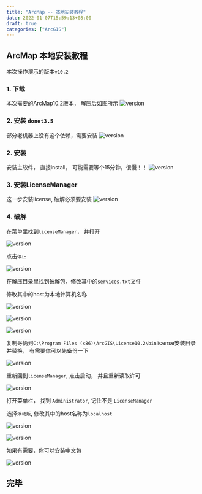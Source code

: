 ```yaml
---
title: "ArcMap -- 本地安装教程"
date: 2022-01-07T15:59:13+08:00
draft: true
categories: ["ArcGIS"]
---
```


## ArcMap 本地安装教程

本次操作演示的版本`v10.2`

### 1. 下载
本次需要的ArcMap10.2版本， 解压后如图所示
![version](/arcmap/arcmap_step1.png)

### 2. 安装 `donet3.5`

部分老机器上没有这个依赖，需要安装
![version](/arcmap/arcmap_step2.png)


### 2. 安装
安装主软件， 直接install， 可能需要等个15分钟，很慢！！
![version](/arcmap/arcmap_step3.png)

### 3. 安装LicenseManager

这一步安装license, 破解必须要安装
![version](/arcmap/arcmap_step4.png)

### 4. 破解

在菜单里找到`licenseManager`， 并打开

![version](/arcmap/arcmap_step5.png)

点击`停止`

![version](/arcmap/arcmap_step6.png)

在解压目录里找到破解包，修改其中的`services.txt`文件

修改其中的host为本地计算机名称

![version](/arcmap/arcmap_step14.png)

![version](/arcmap/arcmap_step7.png)

![version](/arcmap/arcmap_step8.png)

复制哥俩到`C:\Program Files (x86)\ArcGIS\License10.2\bin`license安装目录并替换， 有需要你可以先备份一下

![version](/arcmap/arcmap_step9.png)

重新回到`licenseManager`, 点击启动， 并且重新读取许可

![version](/arcmap/arcmap_step10.png)

打开菜单栏， 找到 `Administrator`, 记住不是 `LicenseManager`

选择`浮动版`, 修改其中的host名称为`localhost`

![version](/arcmap/arcmap_step11.png)

![version](/arcmap/arcmap_step12.png)

如果有需要，你可以安装中文包

![version](/arcmap/arcmap_step13.png)


## 完毕

